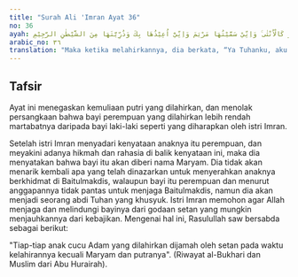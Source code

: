 ```yaml
---
title: "Surah Ali 'Imran Ayat 36"
no: 36
ayah: فَلَمَّا وَضَعَتْهَا قَالَتْ رَبِّ اِنِّيْ وَضَعْتُهَآ اُنْثٰىۗ وَاللّٰهُ اَعْلَمُ بِمَا وَضَعَتْۗ وَلَيْسَ الذَّكَرُ كَالْاُنْثٰى ۚ وَاِنِّيْ سَمَّيْتُهَا مَرْيَمَ وَاِنِّيْٓ اُعِيْذُهَا بِكَ وَذُرِّيَّتَهَا مِنَ الشَّيْطٰنِ الرَّجِيْمِ
arabic_no: ٣٦
translation: "Maka ketika melahirkannya, dia berkata, “Ya Tuhanku, aku telah melahirkan anak perempuan.” Padahal Allah lebih tahu apa yang dia lahirkan, dan laki-laki tidak sama dengan perempuan. ”Dan aku memberinya nama Maryam, dan aku mohon perlindungan-Mu untuknya dan anak cucunya dari (gangguan) setan yang terkutuk.”"
---
```


## Tafsir

Ayat ini menegaskan kemuliaan putri yang dilahirkan, dan menolak persangkaan bahwa bayi perempuan yang dilahirkan lebih rendah martabatnya daripada bayi laki-laki seperti yang diharapkan oleh istri Imran.

Setelah istri Imran menyadari kenyataan anaknya itu perempuan, dan meyakini adanya hikmah dan rahasia di balik kenyataan ini, maka dia menyatakan bahwa bayi itu akan diberi nama Maryam. Dia tidak akan menarik kembali apa yang telah dinazarkan untuk menyerahkan anaknya berkhidmat di Baitulmakdis, walaupun bayi itu perempuan dan menurut anggapannya tidak pantas untuk menjaga Baitulmakdis, namun dia akan menjadi seorang abdi Tuhan yang khusyuk. Istri Imran memohon agar Allah menjaga dan melindungi bayinya dari godaan setan yang mungkin menjauhkannya dari kebajikan. Mengenai hal ini, Rasulullah saw bersabda sebagai berikut:

"Tiap-tiap anak cucu Adam yang dilahirkan dijamah oleh setan pada waktu kelahirannya kecuali Maryam dan putranya". (Riwayat al-Bukhari dan Muslim dari Abu Hurairah).